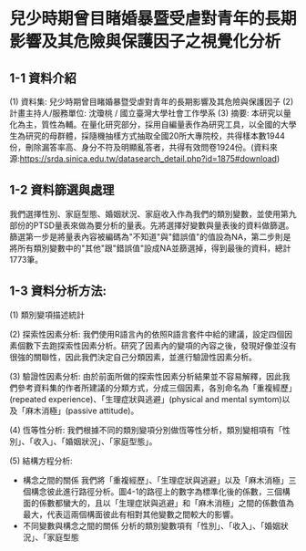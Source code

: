 # 兒少時期曾目睹婚暴暨受虐對青年的長期影響及其危險與保護因子之視覺化分析

## 1-1 資料介紹
(1) 資料集: 兒少時期曾目睹婚暴暨受虐對青年的長期影響及其危險與保護因子
(2) 計畫主持人/服務單位: 沈瓊桃 / 國立臺灣大學社會工作學系
(3) 摘要: 本研究以量化為主，質性為輔。在量化研究部分，採用自編量表作為研究工具，以全國的大學生為研究的母群體，採隨機抽樣方式抽取全國20所大專院校，共得樣本數1944份，刪除漏答率高、身分不符及明顯亂答者，共得有效問卷1924份。(資料來源:https://srda.sinica.edu.tw/datasearch_detail.php?id=1875#download)
    
## 1-2 資料篩選與處理
我們選擇性別、家庭型態、婚姻狀況、家庭收入作為我們的類別變數，並使用第九部份的PTSD量表來做為要分析的量表。先將選擇好變數與量表後的資料做篩選。篩選第一步是將量表內容被編碼為"不知道"與"錯誤值"的值設為NA，第二步則是將所有類別變數中的"其他"跟"錯誤值"設成NA並篩選掉，得到最後的資料，總計1773筆。

## 1-3 資料分析方法:

(1) 類別變項描述統計

(2) 探索性因素分析:
我們使用R語言內的依照R語言套件中給的建議，設定四個因素個數下去跑探索性因素分析。研究了因素內的變項的內容之後，發現好像並沒有很強的關聯性，因此我們決定自己分類因素，並進行驗證性因素分析。

(3)  驗證性因素分析:
由於前面所做的探索性因素分析結果並不容易解釋，因此我們參考資料集的作者所建議的分類方式，分成三個因素，各別命名為「重複經歷」(repeated experience)、「生理症狀與逃避」(physical and mental symtom)以及「麻木消極」(passive attitude)。

(4) 恆等性分析: 
我們根據不同的類別變項分別做恆等性分析，類別變相項有「性別」、「收入」、「婚姻狀況」、「家庭型態」。

(5) 結構方程分析:

- 構念之間的關係
我們將「重複經歷」、「生理症狀與逃避」以及「麻木消極」三個構念彼此進行路徑分析。圖4-1的路徑上的數字為標準化後的係數，三個構面的係數都蠻大的，且以「生理症狀與逃避」和「麻木消極」之間的係數值為最大，代表這兩個構面彼此有相對其他變數之間較大的影響。
- 不同變數與構念之間的關係
分析的類別變數項有「性別」、「收入」、「婚姻狀況」、「家庭型態





